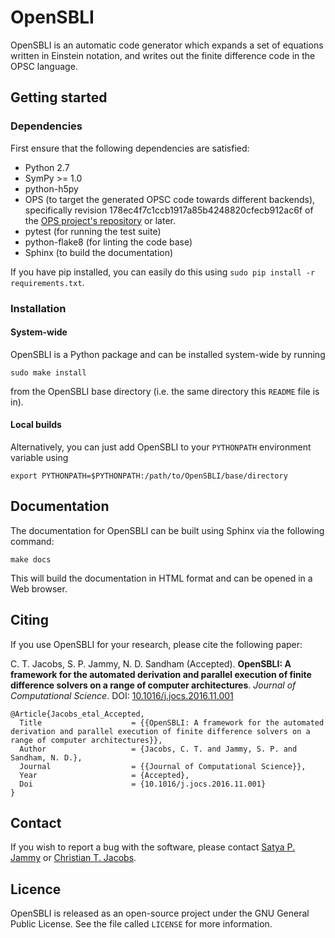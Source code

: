 # OpenSBLI

OpenSBLI is an automatic code generator which expands a set of equations written in Einstein notation, and writes out the finite difference code in the OPSC language.

## Getting started

### Dependencies
First ensure that the following dependencies are satisfied:

* Python 2.7
* SymPy >= 1.0
* python-h5py
* OPS (to target the generated OPSC code towards different backends), specifically revision 178ec4f7c1ccb1917a85b4248820cfecb912ac6f of the [OPS project's repository](https://github.com/gihanmudalige/OPS) or later.
* pytest (for running the test suite)
* python-flake8 (for linting the code base)
* Sphinx (to build the documentation)

If you have pip installed, you can easily do this using `sudo pip install -r requirements.txt`.

### Installation

#### System-wide
OpenSBLI is a Python package and can be installed system-wide by running

```
sudo make install
```

from the OpenSBLI base directory (i.e. the same directory this `README` file is in).

#### Local builds
Alternatively, you can just add OpenSBLI to your `PYTHONPATH` environment variable using

```
export PYTHONPATH=$PYTHONPATH:/path/to/OpenSBLI/base/directory
```

## Documentation
The documentation for OpenSBLI can be built using Sphinx via the following command:

```
make docs
```

This will build the documentation in HTML format and can be opened in a Web browser.

## Citing

If you use OpenSBLI for your research, please cite the following paper:

C. T. Jacobs, S. P. Jammy, N. D. Sandham (Accepted). **OpenSBLI: A framework for the automated derivation and parallel execution of finite difference solvers on a range of computer architectures**. *Journal of Computational Science*. DOI: [10.1016/j.jocs.2016.11.001](http://dx.doi.org/10.1016/j.jocs.2016.11.001)

```
@Article{Jacobs_etal_Accepted,
  Title                    = {{OpenSBLI: A framework for the automated derivation and parallel execution of finite difference solvers on a range of computer architectures}},
  Author                   = {Jacobs, C. T. and Jammy, S. P. and Sandham, N. D.},
  Journal                  = {{Journal of Computational Science}},
  Year                     = {Accepted},
  Doi                      = {10.1016/j.jocs.2016.11.001}
}
```

## Contact
If you wish to report a bug with the software, please contact [Satya P. Jammy](mailto:S.P.Jammy@soton.ac.uk) or [Christian T. Jacobs](mailto:C.T.Jacobs@soton.ac.uk).

## Licence
OpenSBLI is released as an open-source project under the GNU General Public License. See the file called `LICENSE` for more information.
